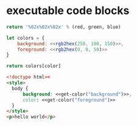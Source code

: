 # executable code blocks

```python name="rgb2hex", args=(red, green, blue)
return '%02x%02x%02x' % (red, green, blue)
```

```js name="get-color" args=(color)
let colors = {
	background: <<rgb2hex(250, 100, 150)>>,
	foreground: <<rgb2hex(0, 0, 50)>>
}

return colors[color]
```

```html filename="index.html"
<!doctype html><
<style>
  body {
	  background: <<get-color("background")>>,
	  color: <<get-color("foreground")>>
  }
</style>
<p>hello world</p>
```
